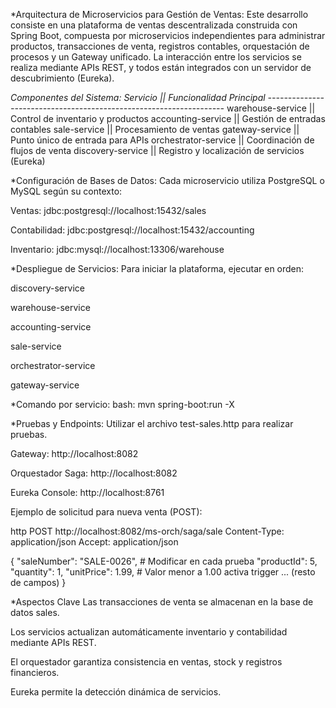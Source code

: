 *Arquitectura de Microservicios para Gestión de Ventas:
Este desarrollo consiste en una plataforma de ventas descentralizada construida con Spring Boot, compuesta por microservicios independientes para administrar productos, transacciones de venta, registros contables, orquestación de procesos y un Gateway unificado. La interacción entre los servicios se realiza mediante APIs REST, y todos están integrados con un servidor de descubrimiento (Eureka).

*Componentes del Sistema:
Servicio	              ||     Funcionalidad Principal
-------------------------------------------------------------------*
warehouse-service	      ||      Control de inventario y productos
accounting-service	    ||      Gestión de entradas contables
sale-service	          ||      Procesamiento de ventas
gateway-service	        ||      Punto único de entrada para APIs
orchestrator-service	  ||      Coordinación de flujos de venta
discovery-service	      ||      Registro y localización de servicios (Eureka)

*Configuración de Bases de Datos:
Cada microservicio utiliza PostgreSQL o MySQL según su contexto:

Ventas: jdbc:postgresql://localhost:15432/sales

Contabilidad: jdbc:postgresql://localhost:15432/accounting

Inventario: jdbc:mysql://localhost:13306/warehouse

*Despliegue de Servicios:
Para iniciar la plataforma, ejecutar en orden:

discovery-service

warehouse-service

accounting-service

sale-service

orchestrator-service

gateway-service

*Comando por servicio:
bash:
mvn spring-boot:run -X

*Pruebas y Endpoints:
Utilizar el archivo test-sales.http para realizar pruebas.

Gateway: http://localhost:8082

Orquestador Saga: http://localhost:8082

Eureka Console: http://localhost:8761

Ejemplo de solicitud para nueva venta (POST):

http
POST http://localhost:8082/ms-orch/saga/sale
Content-Type: application/json
Accept: application/json

{
  "saleNumber": "SALE-0026",  # Modificar en cada prueba
  "productId": 5,
  "quantity": 1,
  "unitPrice": 1.99,  # Valor menor a 1.00 activa trigger
  ... (resto de campos)
}

*Aspectos Clave
Las transacciones de venta se almacenan en la base de datos sales.

Los servicios actualizan automáticamente inventario y contabilidad mediante APIs REST.

El orquestador garantiza consistencia en ventas, stock y registros financieros.

Eureka permite la detección dinámica de servicios.

